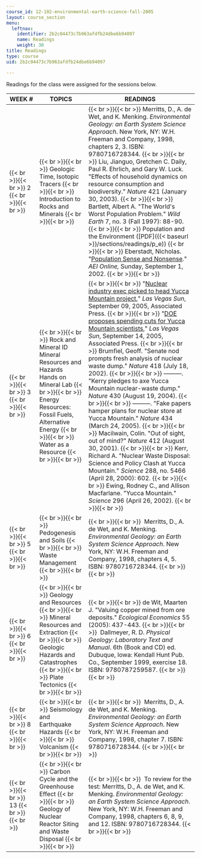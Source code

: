 ```yaml
---
course_id: 12-102-environmental-earth-science-fall-2005
layout: course_section
menu:
  leftnav:
    identifier: 2b2c04473c7b963afdfb24dbe6b94097
    name: Readings
    weight: 30
title: Readings
type: course
uid: 2b2c04473c7b963afdfb24dbe6b94097

---
```


Readings for the class were assigned for the sessions below.

| WEEK # | TOPICS | READINGS |
| --- | --- | --- |
|  {{< br >}}{{< br >}} 2 {{< br >}}{{< br >}}  |  {{< br >}}{{< br >}} Geologic Time, Isotopic Tracers {{< br >}}{{< br >}} Introduction to Rocks and Minerals {{< br >}}{{< br >}}  |  {{< br >}}{{< br >}} Merritts, D., A. de Wet, and K. Menking. _Environmental Geology: an Earth System Science Approach_. New York, NY: W.H. Freeman and Company, 1998, chapters 2, 3. ISBN: 9780716728344. {{< br >}}{{< br >}} Liu, Jianguo, Gretchen C. Daily, Paul R. Ehrlich, and Gary W. Luck. "Effects of household dynamics on resource consumption and biodiversity." _Nature_ 421 (January 30, 2003). {{< br >}}{{< br >}} Bartlett, Albert A. "The World's Worst Population Problem." _Wild Earth_ 7, no. 3 (Fall 1997): 88-90. {{< br >}}{{< br >}} Population and the Environment ([PDF]({{< baseurl >}}/sections/readings/p_e)) {{< br >}}{{< br >}} Eberstadt, Nicholas. "[Population Sense and Nonsense](https://www.washingtonexaminer.com/weekly-standard/population-sense-and-nonsense)." _AEI Online,_ Sunday, September 1, 2002. {{< br >}}{{< br >}}  |
|  {{< br >}}{{< br >}} 3 {{< br >}}{{< br >}}  |  {{< br >}}{{< br >}} Rock and Mineral ID Mineral Resources and Hazards Hands on Mineral Lab {{< br >}}{{< br >}} Energy Resources: Fossil Fuels, Alternative Energy {{< br >}}{{< br >}} Water as a Resource {{< br >}}{{< br >}}  |  {{< br >}}{{< br >}} "[Nuclear industry exec picked to head Yucca Mountain project](http://www.lasvegasnow.com/)," _Las Vegas Sun_, September 09, 2005, Associated Press. {{< br >}}{{< br >}} "[DOE proposes spending cuts for Yucca Mountain scientists](http://www.lasvegasnow.com/Global/category.asp?C=23322)," _Las Vegas Sun_, September 14, 2005, Associated Press. {{< br >}}{{< br >}} Brumfiel, Geoff. "Senate nod prompts fresh analysis of nuclear waste dump." _Nature_ 418 (July 18, 2002). {{< br >}}{{< br >}} ———. "Kerry pledges to axe Yucca Mountain nuclear-waste dump." _Nature_ 430 (August 19, 2004). {{< br >}}{{< br >}} ———. "Fake papers hamper plans for nuclear store at Yucca Mountain." _Nature_ 434 (March 24, 2005). {{< br >}}{{< br >}} Macilwain, Colin. "Out of sight, out of mind?" _Nature_ 412 (August 30, 2001). {{< br >}}{{< br >}} Kerr, Richard A. "Nuclear Waste Disposal: Science and Policy Clash at Yucca Mountain." _Science_ 288, no. 5466 (April 28, 2000): 602. {{< br >}}{{< br >}} Ewing, Rodney C., and Allison Macfarlane. "Yucca Mountain." _Science_ 296 (April 26, 2002). {{< br >}}{{< br >}}  |
|  {{< br >}}{{< br >}} 5 {{< br >}}{{< br >}}  |  {{< br >}}{{< br >}} Pedogenesis and Soils {{< br >}}{{< br >}} Waste Management {{< br >}}{{< br >}}  |  {{< br >}}{{< br >}}  Merritts, D., A. de Wet, and K. Menking. _Environmental Geology: an Earth System Science Approach_. New York, NY: W.H. Freeman and Company, 1998, chapters 4, 5. ISBN: 9780716728344. {{< br >}}{{< br >}}  |
|  {{< br >}}{{< br >}} 6 {{< br >}}{{< br >}}  |  {{< br >}}{{< br >}} Geology and Resources {{< br >}}{{< br >}} Mineral Resources and Extraction {{< br >}}{{< br >}} Geologic Hazards and Catastrophes {{< br >}}{{< br >}} Plate Tectonics {{< br >}}{{< br >}}  |  {{< br >}}{{< br >}} de Wit, Maarten J. "Valuing copper mined from ore deposits." _Ecological Economics_ 55 (2005): 437-443. {{< br >}}{{< br >}}  Dallmeyer, R. D. _Physical Geology: Laboratory Text and Manual_. 6th (Book and CD) ed. Dubuque, Iowa: Kendall Hunt Pub. Co., September 1999, exercise 18. ISBN: 9780787259587. {{< br >}}{{< br >}}  |
|  {{< br >}}{{< br >}} 8 {{< br >}}{{< br >}}  |  {{< br >}}{{< br >}} Seismology and Earthquake Hazards {{< br >}}{{< br >}} Volcanism {{< br >}}{{< br >}}  |  {{< br >}}{{< br >}}  Merritts, D., A. de Wet, and K. Menking. _Environmental Geology: an Earth System Science Approach_. New York, NY: W.H. Freeman and Company, 1998, chapter 7. ISBN: 9780716728344. {{< br >}}{{< br >}}  |
|  {{< br >}}{{< br >}} 13 {{< br >}}{{< br >}}  |  {{< br >}}{{< br >}} Carbon Cycle and the Greenhouse Effect {{< br >}}{{< br >}} Geology of Nuclear Reactor Siting and Waste Disposal {{< br >}}{{< br >}}  |  {{< br >}}{{< br >}}  To review for the test: Merritts, D., A. de Wet, and K. Menking. _Environmental Geology: an Earth System Science Approach_. New York, NY: W.H. Freeman and Company, 1998, chapters 6, 8, 9, and 12. ISBN: 9780716728344. {{< br >}}{{< br >}}